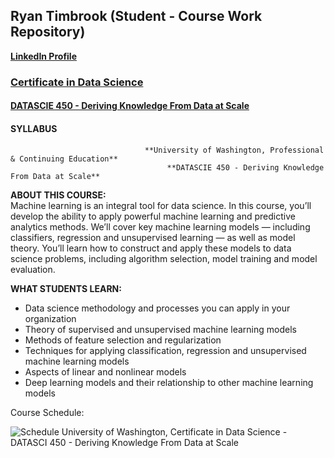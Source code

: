 ## Ryan Timbrook (Student - Course Work Repository)
**[LinkedIn Profile](https://www.linkedin.com/in/ryantimbrook/)**
### [Certificate in Data Science](https://www.pce.uw.edu/certificates/data-science)
#### [DATASCIE 450 - Deriving Knowledge From Data at Scale](https://www.pce.uw.edu/courses/data-science-process-and-tools)
#### SYLLABUS

                                  **University of Washington, Professional & Continuing Education**
                                       **DATASCIE 450 - Deriving Knowledge From Data at Scale**     

**ABOUT THIS COURSE:** <br>
Machine learning is an integral tool for data science. In this course, you’ll develop the ability to apply powerful machine learning and predictive analytics methods. We’ll cover key machine learning models — including classifiers, regression and unsupervised learning — as well as model theory. You’ll learn how to construct and apply these models to data science problems, including algorithm selection, model training and model evaluation.

**WHAT STUDENTS LEARN:**
* Data science methodology and processes you can apply in your organization
* Theory of supervised and unsupervised machine learning models
* Methods of feature selection and regularization
* Techniques for applying classification, regression and unsupervised machine learning models
* Aspects of linear and nonlinear models
* Deep learning models and their relationship to other machine learning models


Course Schedule:

![Schedule](./images/schedule.png)
University of Washington, Certificate in Data Science - DATASCI 450 - Deriving Knowledge From Data at Scale
